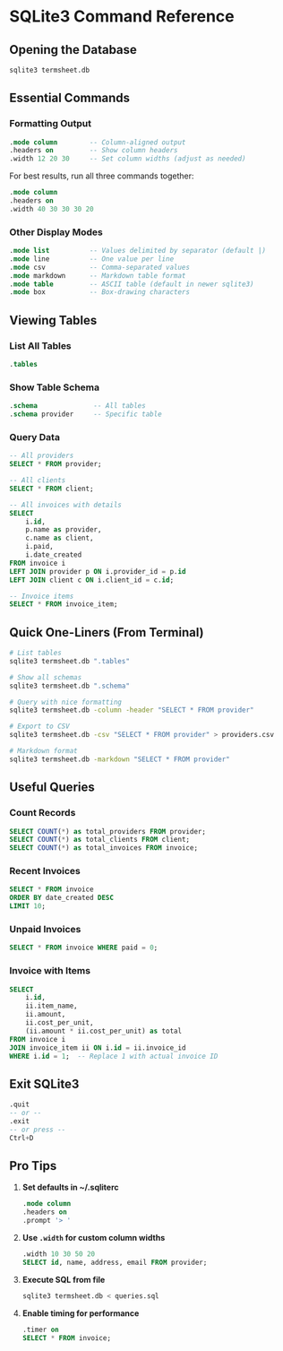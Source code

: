 # SQLite3 Command Reference

## Opening the Database

```bash
sqlite3 termsheet.db
```

## Essential Commands

### Formatting Output

```sql
.mode column        -- Column-aligned output
.headers on         -- Show column headers
.width 12 20 30     -- Set column widths (adjust as needed)
```

For best results, run all three commands together:

```sql
.mode column
.headers on
.width 40 30 30 30 20
```

### Other Display Modes

```sql
.mode list          -- Values delimited by separator (default |)
.mode line          -- One value per line
.mode csv           -- Comma-separated values
.mode markdown      -- Markdown table format
.mode table         -- ASCII table (default in newer sqlite3)
.mode box           -- Box-drawing characters
```

## Viewing Tables

### List All Tables

```sql
.tables
```

### Show Table Schema

```sql
.schema              -- All tables
.schema provider     -- Specific table
```

### Query Data

```sql
-- All providers
SELECT * FROM provider;

-- All clients
SELECT * FROM client;

-- All invoices with details
SELECT
    i.id,
    p.name as provider,
    c.name as client,
    i.paid,
    i.date_created
FROM invoice i
LEFT JOIN provider p ON i.provider_id = p.id
LEFT JOIN client c ON i.client_id = c.id;

-- Invoice items
SELECT * FROM invoice_item;
```

## Quick One-Liners (From Terminal)

```bash
# List tables
sqlite3 termsheet.db ".tables"

# Show all schemas
sqlite3 termsheet.db ".schema"

# Query with nice formatting
sqlite3 termsheet.db -column -header "SELECT * FROM provider"

# Export to CSV
sqlite3 termsheet.db -csv "SELECT * FROM provider" > providers.csv

# Markdown format
sqlite3 termsheet.db -markdown "SELECT * FROM provider"
```

## Useful Queries

### Count Records

```sql
SELECT COUNT(*) as total_providers FROM provider;
SELECT COUNT(*) as total_clients FROM client;
SELECT COUNT(*) as total_invoices FROM invoice;
```

### Recent Invoices

```sql
SELECT * FROM invoice
ORDER BY date_created DESC
LIMIT 10;
```

### Unpaid Invoices

```sql
SELECT * FROM invoice WHERE paid = 0;
```

### Invoice with Items

```sql
SELECT
    i.id,
    ii.item_name,
    ii.amount,
    ii.cost_per_unit,
    (ii.amount * ii.cost_per_unit) as total
FROM invoice i
JOIN invoice_item ii ON i.id = ii.invoice_id
WHERE i.id = 1;  -- Replace 1 with actual invoice ID
```

## Exit SQLite3

```sql
.quit
-- or --
.exit
-- or press --
Ctrl+D
```

## Pro Tips

1. **Set defaults in ~/.sqliterc**

   ```sql
   .mode column
   .headers on
   .prompt '> '
   ```

2. **Use `.width` for custom column widths**

   ```sql
   .width 10 30 50 20
   SELECT id, name, address, email FROM provider;
   ```

3. **Execute SQL from file**

   ```bash
   sqlite3 termsheet.db < queries.sql
   ```

4. **Enable timing for performance**

   ```sql
   .timer on
   SELECT * FROM invoice;
   ```
